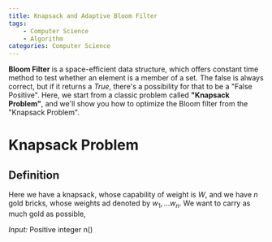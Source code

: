 ```yaml
---
title: Knapsack and Adaptive Bloom Filter
tags: 
    - Computer Science
    - Algorithm
categories: Computer Science
---
```


**Bloom Filter** is a space-efficient data structure, which offers constant time method to test whether an element is a member of a set. The false is always correct, but if it returns a *True*, there's a possibility for that to be a "False Positive". Here, we start from a classic problem called **"Knapsack Problem"**, and we'll show you how to optimize the Bloom filter from the "Knapsack Problem".

# Knapsack Problem
## Definition
Here we have a knapsack, whose capability of weight is $W$, and we have $n$ gold bricks, whose weights ad denoted by $w_1,...w_n$. We want to carry as much gold as possible, 

*Input:*        Positive integer n()